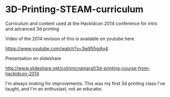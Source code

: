 3D-Printing-STEAM-curriculum
============================

Curriculum and content used at the Hackidcon 2014 conference for intro and advanced 3d printing

Video of the 2014 revision of this is available on youtube here 

https://www.youtube.com/watch?v=3ie955giAx4

Presentation on slideshare 

http://www.slideshare.net/colinmcnamara1/3d-printing-course-from-hackidcon-2014

I'm always looking for improvements. This was my first 3d printing class I've taught, and I'm an enthusiast, not an educator.

